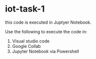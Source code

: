 # iot-task-1

this code is executed in Juptyer Notebook.

Use the following to execute the code in:
1. Visual studio code
2. Google Collab
3. Jupyter Notebook via Powershell
